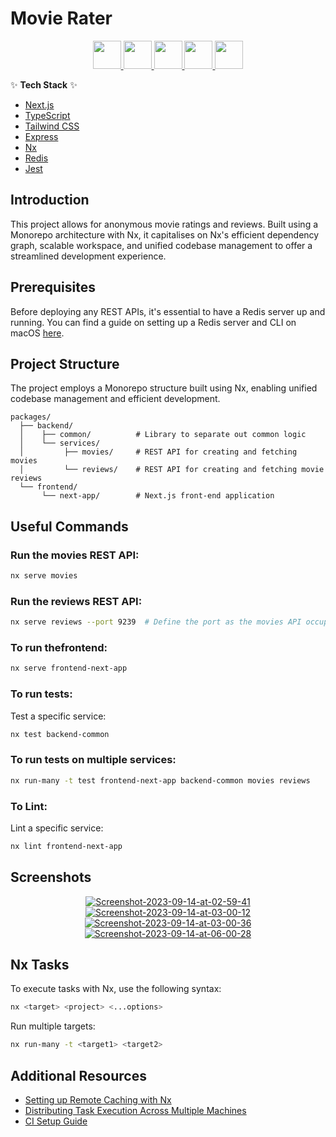 # Movie Rater

<div align="center">
  <a alt="Nx logo" href="https://nx.dev" target="_blank" rel="noreferrer">
    <img src="https://raw.githubusercontent.com/nrwl/nx/master/images/nx-logo.png" width="45">
  </a>
  <a href="https://nextjs.org/" target="_blank" rel="noreferrer">
    <img src="https://assets.vercel.com/image/upload/v1607554385/repositories/next-js/next-logo.png" width="45">
  </a>
  <a href="https://www.typescriptlang.org/" target="_blank" rel="noreferrer">
    <img src="https://raw.githubusercontent.com/remojansen/logo.ts/master/ts.png" width="45">
  </a>
  <a href="https://tailwindcss.com/" target="_blank" rel="noreferrer">
    <img src="https://refactoringui.nyc3.cdn.digitaloceanspaces.com/tailwind-logo.svg" width="45">
  </a>
  <a href="https://jestjs.io/" target="_blank" rel="noreferrer">
    <img src="https://jestjs.io/img/jest.png" width="45">
  </a>
</div>

✨ **Tech Stack** ✨

- [Next.js](https://nextjs.org/)
- [TypeScript](https://www.typescriptlang.org/)
- [Tailwind CSS](https://tailwindcss.com/)
- [Express](https://expressjs.com/)
- [Nx](https://nx.dev/)
- [Redis](https://redis.io/)
- [Jest](https://jestjs.io/)

## Introduction

This project allows for anonymous movie ratings and reviews. Built using a Monorepo architecture with Nx, it capitalises on Nx's efficient dependency graph, scalable workspace, and unified codebase management to offer a streamlined development experience.

## Prerequisites

Before deploying any REST APIs, it's essential to have a Redis server up and running. You can find a guide on setting up a Redis server and CLI on macOS [here](https://redis.io/docs/getting-started/installation/install-redis-on-mac-os/).

## Project Structure

The project employs a Monorepo structure built using Nx, enabling unified codebase management and efficient development.

```
packages/
  ├── backend/
  │    ├── common/          # Library to separate out common logic
  │    └── services/
  │         ├── movies/     # REST API for creating and fetching movies
  │         └── reviews/    # REST API for creating and fetching movie reviews
  └── frontend/
       └── next-app/        # Next.js front-end application
```

## Useful Commands

### Run the movies REST API:

```bash
nx serve movies
```

### Run the reviews REST API:

```bash
nx serve reviews --port 9239  # Define the port as the movies API occupies the default port for nx inspection
```

### To run thefrontend:

```bash
nx serve frontend-next-app
```

### To run tests:

Test a specific service:

```bash
nx test backend-common
```

### To run tests on multiple services:

```bash
nx run-many -t test frontend-next-app backend-common movies reviews
```

### To Lint:

Lint a specific service:

```bash
nx lint frontend-next-app
```

## Screenshots

<div align="center">
  <a href="https://ibb.co/brn9G1c">
    <img src="https://i.ibb.co/brn9G1c/Screenshot-2023-09-14-at-02-59-41.png" alt="Screenshot-2023-09-14-at-02-59-41">
  </a>
  <a href="https://ibb.co/26YJ057">
    <img src="https://i.ibb.co/26YJ057/Screenshot-2023-09-14-at-03-00-12.png" alt="Screenshot-2023-09-14-at-03-00-12" border="0">
  </a>
  <a href="https://ibb.co/yhs02F3">
    <img src="https://i.ibb.co/yhs02F3/Screenshot-2023-09-14-at-03-00-36.png" alt="Screenshot-2023-09-14-at-03-00-36" border="0">
  </a>
<a href="https://ibb.co/RCF9Szg"><img src="https://i.ibb.co/64MmZgy/Screenshot-2023-09-14-at-06-00-28.png" alt="Screenshot-2023-09-14-at-06-00-28" border="0"></a>
</div>

## Nx Tasks

To execute tasks with Nx, use the following syntax:

```bash
nx <target> <project> <...options>
```

Run multiple targets:

```bash
nx run-many -t <target1> <target2>
```

## Additional Resources

- [Setting up Remote Caching with Nx](https://nx.dev/core-features/share-your-cache)
- [Distributing Task Execution Across Multiple Machines](https://nx.dev/core-features/distribute-task-execution)
- [CI Setup Guide](https://nx.dev/recipes/ci)
